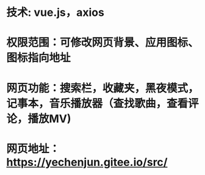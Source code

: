 # 技术:  vue.js，axios
# 权限范围：可修改网页背景、应用图标、图标指向地址
# 网页功能：搜索栏，收藏夹，黑夜模式，记事本，音乐播放器（查找歌曲，查看评论，播放MV)
# 网页地址：https://yechenjun.gitee.io/src/

